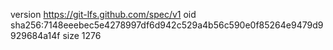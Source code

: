 version https://git-lfs.github.com/spec/v1
oid sha256:7148eeebec5e4278997df6d942c529a4b56c590e0f85264e9479d9929684a14f
size 1276
